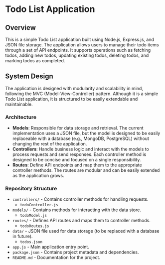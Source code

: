 # Todo List Application

## Overview

This is a simple Todo List application built using Node.js, Express.js, and JSON file storage. The application allows users to manage their todo items through a set of API endpoints. It supports operations such as fetching todos, adding new todos, updating existing todos, deleting todos, and marking todos as completed.

## System Design

The application is designed with modularity and scalability in mind, following the MVC (Model-View-Controller) pattern. Although it is a simple Todo List application, it is structured to be easily extendable and maintainable.

### Architecture

- **Models**: Responsible for data storage and retrieval. The current implementation uses a JSON file, but the model is designed to be easily replaceable with a database (e.g., MongoDB, PostgreSQL) without changing the rest of the application.
- **Controllers**: Handle business logic and interact with the models to process requests and send responses. Each controller method is designed to be concise and focused on a single responsibility.
- **Routes**: Define API endpoints and map them to the appropriate controller methods. The routes are modular and can be easily extended as the application grows.

### Repository Structure

- `controllers/` - Contains controller methods for handling requests.
  - `todoController.js`
- `models/` - Contains methods for interacting with the data store.
  - `todoModel.js`
- `routes/` - Defines API routes and maps them to controller methods.
  - `todoRoutes.js`
- `data/` - JSON file used for data storage (to be replaced with a database in future).
  - `todos.json`
- `app.js` - Main application entry point.
- `package.json` - Contains project metadata and dependencies.
- `README.md` - Documentation for the project.
